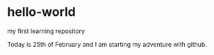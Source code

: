 # hello-world
my first learning repository 

Today is 25th of February and I am starting my adventure with github.

